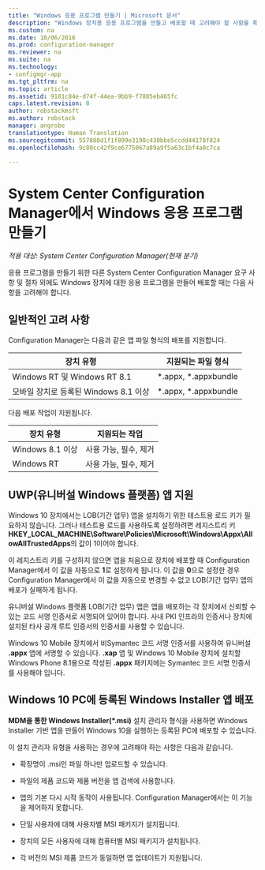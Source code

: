 ```yaml
---
title: "Windows 응용 프로그램 만들기 | Microsoft 문서"
description: "Windows 장치용 응용 프로그램을 만들고 배포할 때 고려해야 할 사항을 확인합니다."
ms.custom: na
ms.date: 10/06/2016
ms.prod: configuration-manager
ms.reviewer: na
ms.suite: na
ms.technology:
- configmgr-app
ms.tgt_pltfrm: na
ms.topic: article
ms.assetid: 9181c84e-d74f-44ea-9bb9-f7805eb465fc
caps.latest.revision: 8
author: robstackmsft
ms.author: robstack
manager: angrobe
translationtype: Human Translation
ms.sourcegitcommit: 557888d1f1f899e3198c430bbe5ccdd44178f824
ms.openlocfilehash: 9c80cc42f9ce6775067a89a9f5a63c1bf4a0c7ca

---
```

# <a name="create-windows-applications-with-system-center-configuration-manager"></a>System Center Configuration Manager에서 Windows 응용 프로그램 만들기

*적용 대상: System Center Configuration Manager(현재 분기)*

응용 프로그램을 만들기 위한 다른 System Center Configuration Manager 요구 사항 및 절차 외에도 Windows 장치에 대한 응용 프로그램을 만들어 배포할 때는 다음 사항을 고려해야 합니다.  

## <a name="general-considerations"></a>일반적인 고려 사항  
 Configuration Manager는 다음과 같은 앱 파일 형식의 배포를 지원합니다.  

|장치 유형|지원되는 파일 형식|  
|-----------------|---------------------|  
|Windows RT 및 Windows RT 8.1|*.appx, \*.appxbundle|  
|모바일 장치로 등록된 Windows 8.1 이상|*.appx, \*.appxbundle|  

 다음 배포 작업이 지원됩니다.  

|장치 유형|지원되는 작업|  
|-----------------|-----------------------|  
|Windows 8.1 이상|사용 가능, 필수, 제거|  
|Windows RT|사용 가능, 필수, 제거|  

## <a name="support-for-universal-windows-platform-uwp-apps"></a>UWP(유니버설 Windows 플랫폼) 앱 지원  
 Windows 10 장치에서는 LOB(기간 업무) 앱을 설치하기 위한 테스트용 로드 키가 필요하지 않습니다. 그러나 테스트용 로드를 사용하도록 설정하려면 레지스트리 키 **HKEY_LOCAL_MACHINE\Software\Policies\Microsoft\Windows\Appx\AllowAllTrustedApps**의 값이 1이어야 합니다.  

 이 레지스트리 키를 구성하지 않으면 앱을 처음으로 장치에 배포할 때 Configuration Manager에서 이 값을 자동으로 **1**로 설정하게 됩니다. 이 값을 **0**으로 설정한 경우 Configuration Manager에서 이 값을 자동으로 변경할 수 없고 LOB(기간 업무) 앱의 배포가 실패하게 됩니다.  

 유니버설 Windows 플랫폼 LOB(기간 업무) 앱은 앱을 배포하는 각 장치에서 신뢰할 수 있는 코드 서명 인증서로 서명되어 있어야 합니다. 사내 PKI 인프라의 인증서나 장치에 설치된 타사 공개 루트 인증서의 인증서를 사용할 수 있습니다.  

 Windows 10 Mobile 장치에서 비Symantec 코드 서명 인증서를 사용하여 유니버설 **.appx** 앱에 서명할 수 있습니다. **.xap** 앱 및 Windows 10 Mobile 장치에 설치할 Windows Phone 8.1용으로 작성된 **.appx** 패키지에는 Symantec 코드 서명 인증서를 사용해야 입니다.  

## <a name="deploy-windows-installer-apps-to-enrolled-windows-10-pcs"></a>Windows 10 PC에 등록된 Windows Installer 앱 배포  
 **MDM을 통한 Windows Installer(\*.msi)** 설치 관리자 형식을 사용하면 Windows Installer 기반 앱을 만들어 Windows 10을 실행하는 등록된 PC에 배포할 수 있습니다.  

 이 설치 관리자 유형을 사용하는 경우에 고려해야 하는 사항은 다음과 같습니다.  

-   확장명이 .msi인 파일 하나만 업로드할 수 있습니다.  

-   파일의 제품 코드와 제품 버전을 앱 검색에 사용합니다.  

-   앱의 기본 다시 시작 동작이 사용됩니다. Configuration Manager에서는 이 기능을 제어하지 못합니다.  

-   단일 사용자에 대해 사용자별 MSI 패키지가 설치됩니다.  

-   장치의 모든 사용자에 대해 컴퓨터별 MSI 패키지가 설치됩니다.  

-   각 버전의 MSI 제품 코드가 동일하면 앱 업데이트가 지원됩니다.  



<!--HONumber=Dec16_HO3-->


